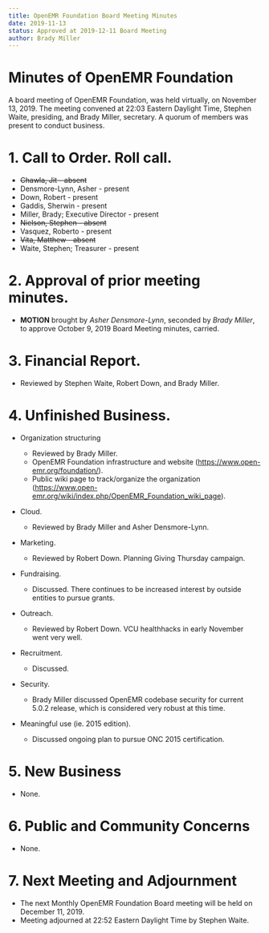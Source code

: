 ```yaml
---
title: OpenEMR Foundation Board Meeting Minutes
date: 2019-11-13
status: Approved at 2019-12-11 Board Meeting
author: Brady Miller
---
```


# Minutes of OpenEMR Foundation

A board meeting of OpenEMR Foundation, was held virtually, on November 13, 2019. The meeting
convened at 22:03 Eastern Daylight Time, Stephen Waite, presiding, and Brady Miller,
secretary. A quorum of members was present to conduct business.

# 1. Call to Order. Roll call.

- ~~Chawla, Jit - absent~~
- Densmore-Lynn, Asher - present
- Down, Robert - present
- Gaddis, Sherwin - present
- Miller, Brady; Executive Director - present
- ~~Nielson, Stephen - absent~~
- Vasquez, Roberto - present
- ~~Vita, Matthew - absent~~
- Waite, Stephen; Treasurer - present

# 2. Approval of prior meeting minutes.

- **MOTION** brought by _Asher Densmore-Lynn_, seconded by _Brady Miller_, to approve October 9, 2019 Board Meeting minutes, carried.

# 3. Financial Report.

- Reviewed by Stephen Waite, Robert Down, and Brady Miller.

# 4. Unfinished Business.

- Organization structuring
  - Reviewed by Brady Miller.
  - OpenEMR Foundation infrastructure and website (https://www.open-emr.org/foundation/).
  - Public wiki page to track/organize the organization (https://www.open-emr.org/wiki/index.php/OpenEMR_Foundation_wiki_page).

- Cloud.

  - Reviewed by Brady Miller and Asher Densmore-Lynn.

- Marketing.
  - Reviewed by Robert Down. Planning Giving Thursday campaign.

- Fundraising.

  - Discussed. There continues to be increased interest by outside entities to pursue grants.

- Outreach.

  - Reviewed by Robert Down. VCU healthhacks in early November went very well.

- Recruitment.

  - Discussed.

- Security.

  - Brady Miller discussed OpenEMR codebase security for current 5.0.2 release, which is considered very robust at this time.

- Meaningful use (ie. 2015 edition).

  - Discussed ongoing plan to pursue ONC 2015 certification.

# 5. New Business

- None.

# 6. Public and Community Concerns

- None.

# 7. Next Meeting and Adjournment

- The next Monthly OpenEMR Foundation Board meeting will be held on December 11, 2019.
- Meeting adjourned at 22:52 Eastern Daylight Time by Stephen Waite.
